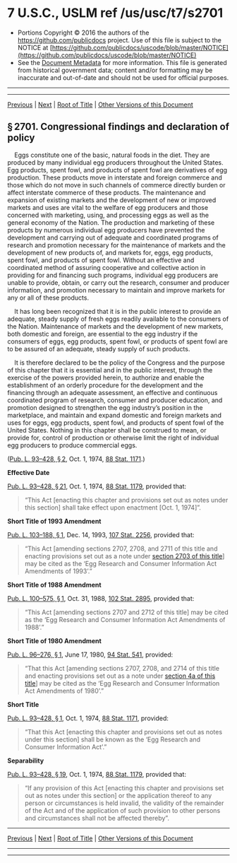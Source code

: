 ---
---

# 7 U.S.C., USLM ref /us/usc/t7/s2701

* Portions Copyright © 2016 the authors of the https://github.com/publicdocs project.
  Use of this file is subject to the NOTICE at [https://github.com/publicdocs/uscode/blob/master/NOTICE](https://github.com/publicdocs/uscode/blob/master/NOTICE)
* See the [Document Metadata](././../../../..//README.md) for more information.
  This file is generated from historical government data; content and/or formatting may be inaccurate and out-of-date and should not be used for official purposes.

----------
----------

[Previous](./../../../..//us/usc/t7/ch60/m__us_usc_t7_ch60.md) | [Next](./../../../..//us/usc/t7/ch60/m__us_usc_t7_s2702.md) | [Root of Title](./../../../../) | [Other Versions of this Document](https://publicdocs.github.io/go/links?ns=uslm&ref=%2Fus%2Fusc%2Ft7%2Fs2701)

## § 2701. Congressional findings and declaration of policy

    Eggs constitute one of the basic, natural foods in the diet. They are produced by many individual egg producers throughout the United States. Egg products, spent fowl, and products of spent fowl are derivatives of egg production. These products move in interstate and foreign commerce and those which do not move in such channels of commerce directly burden or affect interstate commerce of these products. The maintenance and expansion of existing markets and the development of new or improved markets and uses are vital to the welfare of egg producers and those concerned with marketing, using, and processing eggs as well as the general economy of the Nation. The production and marketing of these products by numerous individual egg producers have prevented the development and carrying out of adequate and coordinated programs of research and promotion necessary for the maintenance of markets and the development of new products of, and markets for, eggs, egg products, spent fowl, and products of spent fowl. Without an effective and coordinated method of assuring cooperative and collective action in providing for and financing such programs, individual egg producers are unable to provide, obtain, or carry out the research, consumer and producer information, and promotion necessary to maintain and improve markets for any or all of these products.

    It has long been recognized that it is in the public interest to provide an adequate, steady supply of fresh eggs readily available to the consumers of the Nation. Maintenance of markets and the development of new markets, both domestic and foreign, are essential to the egg industry if the consumers of eggs, egg products, spent fowl, or products of spent fowl are to be assured of an adequate, steady supply of such products.

    It is therefore declared to be the policy of the Congress and the purpose of this chapter that it is essential and in the public interest, through the exercise of the powers provided herein, to authorize and enable the establishment of an orderly procedure for the development and the financing through an adequate assessment, an effective and continuous coordinated program of research, consumer and producer education, and promotion designed to strengthen the egg industry’s position in the marketplace, and maintain and expand domestic and foreign markets and uses for eggs, egg products, spent fowl, and products of spent fowl of the United States. Nothing in this chapter shall be construed to mean, or provide for, control of production or otherwise limit the right of individual egg producers to produce commercial eggs.

([Pub. L. 93–428, § 2][/us/pl/93/428/s2], Oct. 1, 1974, [88 Stat. 1171][/us/stat/88/1171].)

 __Effective Date__ 

[Pub. L. 93–428, § 21][/us/pl/93/428/s21], Oct. 1, 1974, [88 Stat. 1179][/us/stat/88/1179], provided that: 

> “This Act \[enacting this chapter and provisions set out as notes under this section\] shall take effect upon enactment \[Oct. 1, 1974\]”.

 __Short Title of 1993 Amendment__ 

[Pub. L. 103–188, § 1][/us/pl/103/188/s1], Dec. 14, 1993, [107 Stat. 2256][/us/stat/107/2256], provided that: 

> “This Act \[amending sections 2707, 2708, and 2711 of this title and enacting provisions set out as a note under [section 2703 of this title][/us/usc/t7/s2703]\] may be cited as the ‘Egg Research and Consumer Information Act Amendments of 1993’.”

 __Short Title of 1988 Amendment__ 

[Pub. L. 100–575, § 1][/us/pl/100/575/s1], Oct. 31, 1988, [102 Stat. 2895][/us/stat/102/2895], provided that: 

> “This Act \[amending sections 2707 and 2712 of this title\] may be cited as the ‘Egg Research and Consumer Information Act Amendments of 1988’.”

 __Short Title of 1980 Amendment__ 

[Pub. L. 96–276, § 1][/us/pl/96/276/s1], June 17, 1980, [94 Stat. 541][/us/stat/94/541], provided: 

> “That this Act \[amending sections 2707, 2708, and 2714 of this title and enacting provisions set out as a note under [section 4a of this title][/us/usc/t7/s4a]\] may be cited as the ‘Egg Research and Consumer Information Act Amendments of 1980’.”

 __Short Title__ 

[Pub. L. 93–428, § 1][/us/pl/93/428/s1], Oct. 1, 1974, [88 Stat. 1171][/us/stat/88/1171], provided: 

> “That this Act \[enacting this chapter and provisions set out as notes under this section\] shall be known as the ‘Egg Research and Consumer Information Act’.”

 __Separability__ 

[Pub. L. 93–428, § 19][/us/pl/93/428/s19], Oct. 1, 1974, [88 Stat. 1179][/us/stat/88/1179], provided that: 

> “If any provision of this Act \[enacting this chapter and provisions set out as notes under this section\] or the application thereof to any person or circumstances is held invalid, the validity of the remainder of the Act and of the application of such provision to other persons and circumstances shall not be affected thereby”.

----------

[Previous](./../../../..//us/usc/t7/ch60/m__us_usc_t7_ch60.md) | [Next](./../../../..//us/usc/t7/ch60/m__us_usc_t7_s2702.md) | [Root of Title](./../../../../) | [Other Versions of this Document](https://publicdocs.github.io/go/links?ns=uslm&ref=%2Fus%2Fusc%2Ft7%2Fs2701)

----------
----------

[/us/pl/93/428/s2]: https://publicdocs.github.io/go/links?ns=uslm&ref=%2Fus%2Fpl%2F93%2F428%2Fs2
[/us/stat/88/1171]: https://publicdocs.github.io/go/links?ns=uslm&ref=%2Fus%2Fstat%2F88%2F1171
[/us/pl/93/428/s21]: https://publicdocs.github.io/go/links?ns=uslm&ref=%2Fus%2Fpl%2F93%2F428%2Fs21
[/us/stat/88/1179]: https://publicdocs.github.io/go/links?ns=uslm&ref=%2Fus%2Fstat%2F88%2F1179
[/us/pl/103/188/s1]: https://publicdocs.github.io/go/links?ns=uslm&ref=%2Fus%2Fpl%2F103%2F188%2Fs1
[/us/stat/107/2256]: https://publicdocs.github.io/go/links?ns=uslm&ref=%2Fus%2Fstat%2F107%2F2256
[/us/usc/t7/s2703]: https://publicdocs.github.io/go/links?ns=uslm&ref=%2Fus%2Fusc%2Ft7%2Fs2703
[/us/pl/100/575/s1]: https://publicdocs.github.io/go/links?ns=uslm&ref=%2Fus%2Fpl%2F100%2F575%2Fs1
[/us/stat/102/2895]: https://publicdocs.github.io/go/links?ns=uslm&ref=%2Fus%2Fstat%2F102%2F2895
[/us/pl/96/276/s1]: https://publicdocs.github.io/go/links?ns=uslm&ref=%2Fus%2Fpl%2F96%2F276%2Fs1
[/us/stat/94/541]: https://publicdocs.github.io/go/links?ns=uslm&ref=%2Fus%2Fstat%2F94%2F541
[/us/usc/t7/s4a]: https://publicdocs.github.io/go/links?ns=uslm&ref=%2Fus%2Fusc%2Ft7%2Fs4a
[/us/pl/93/428/s1]: https://publicdocs.github.io/go/links?ns=uslm&ref=%2Fus%2Fpl%2F93%2F428%2Fs1
[/us/stat/88/1171]: https://publicdocs.github.io/go/links?ns=uslm&ref=%2Fus%2Fstat%2F88%2F1171
[/us/pl/93/428/s19]: https://publicdocs.github.io/go/links?ns=uslm&ref=%2Fus%2Fpl%2F93%2F428%2Fs19
[/us/stat/88/1179]: https://publicdocs.github.io/go/links?ns=uslm&ref=%2Fus%2Fstat%2F88%2F1179


